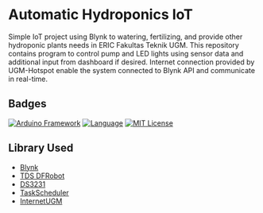 
# Automatic Hydroponics IoT

Simple IoT project using Blynk to watering, fertilizing, and provide other hydroponic plants needs in ERIC Fakultas Teknik UGM. This repository contains program to control pump and LED lights using sensor data and additional input from dashboard if desired. Internet connection provided by UGM-Hotspot enable the system connected to Blynk API and communicate in real-time.


## Badges
[![Arduino Framework](https://img.shields.io/badge/Framework-Arduino-green)](https://choosealicense.com/licenses/mit/)
[![Language](https://img.shields.io/badge/Language-C++-red.svg)](https://opensource.org/licenses/)
[![MIT License](https://img.shields.io/badge/License-MIT-blue.svg)](http://www.gnu.org/licenses/agpl-3.0)


## Library Used

 - [Blynk](https://docs.blynk.io/en/)
 - [TDS DFRobot](https://www.dfrobot.com/product-1662.html)
 - [DS3231](https://github.com/NorthernWidget/DS3231)
 - [TaskScheduler](https://github.com/izasoerya/TaskScheduler)
 - [InternetUGM](https://github.com/izasoerya/InternetUGM)

